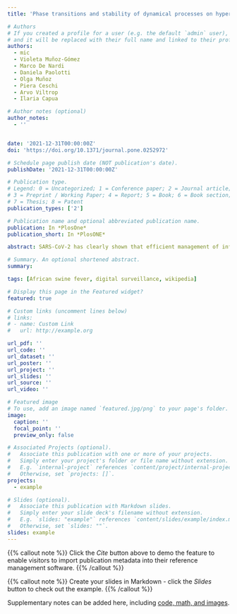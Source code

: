 ```yaml
---
title: 'Phase transitions and stability of dynamical processes on hypergraphs'

# Authors
# If you created a profile for a user (e.g. the default `admin` user), write the username (folder name) here
# and it will be replaced with their full name and linked to their profile.
authors:
  - mic
  - Violeta Muñoz-Gómez
  - Marco De Nardi
  - Daniela Paolotti
  - Olga Muñoz
  - Piera Ceschi
  - Arvo Viltrop
  - Ilaria Capua

# Author notes (optional)
author_notes:
  - ''


date: '2021-12-31T00:00:00Z'
doi: 'https://doi.org/10.1371/journal.pone.0252972'

# Schedule page publish date (NOT publication's date).
publishDate: '2021-12-31T00:00:00Z'

# Publication type.
# Legend: 0 = Uncategorized; 1 = Conference paper; 2 = Journal article;
# 3 = Preprint / Working Paper; 4 = Report; 5 = Book; 6 = Book section;
# 7 = Thesis; 8 = Patent
publication_types: ['2']

# Publication name and optional abbreviated publication name.
publication: In *PlosOne*
publication_short: In *PlosONE*

abstract: SARS-CoV-2 has clearly shown that efficient management of infectious diseases requires a top-down approach which must be complemented with a bottom-up response to be effective. Here we investigate a novel approach to surveillance for transboundary animal diseases using African Swine (ASF) fever as a model. We collected data both at a population level and at the local level on information-seeking behavior respectively through digital data and targeted questionnaire-based surveys to relevant stakeholders such as pig farmers and veterinary authorities. Our study shows how information-seeking behavior and resulting public attention during an epidemic, can be identified through novel data streams from digital platforms such as Wikipedia. Leveraging attention in a critical moment can be key to providing the correct information at the right moment, especially to an interested cohort of people. We also bring evidence on how field surveys aimed at local workers and veterinary authorities remain a crucial tool to assess more in-depth preparedness and awareness among front-line actors. We conclude that these two tools should be used in combination to maximize the outcome of surveillance and prevention activities for selected transboundary animal diseases such as ASF.

# Summary. An optional shortened abstract.
summary: 

tags: [African swine fever, digital surveillance, wikipedia]

# Display this page in the Featured widget?
featured: true

# Custom links (uncomment lines below)
# links:
# - name: Custom Link
#   url: http://example.org

url_pdf: ''
url_code: ''
url_dataset: ''
url_poster: ''
url_project: ''
url_slides: ''
url_source: ''
url_video: ''

# Featured image
# To use, add an image named `featured.jpg/png` to your page's folder.
image:
  caption: ''
  focal_point: ''
  preview_only: false

# Associated Projects (optional).
#   Associate this publication with one or more of your projects.
#   Simply enter your project's folder or file name without extension.
#   E.g. `internal-project` references `content/project/internal-project/index.md`.
#   Otherwise, set `projects: []`.
projects:
  - example

# Slides (optional).
#   Associate this publication with Markdown slides.
#   Simply enter your slide deck's filename without extension.
#   E.g. `slides: "example"` references `content/slides/example/index.md`.
#   Otherwise, set `slides: ""`.
slides: example
---
```


{{% callout note %}}
Click the _Cite_ button above to demo the feature to enable visitors to import publication metadata into their reference management software.
{{% /callout %}}

{{% callout note %}}
Create your slides in Markdown - click the _Slides_ button to check out the example.
{{% /callout %}}

Supplementary notes can be added here, including [code, math, and images](https://wowchemy.com/docs/writing-markdown-latex/).
